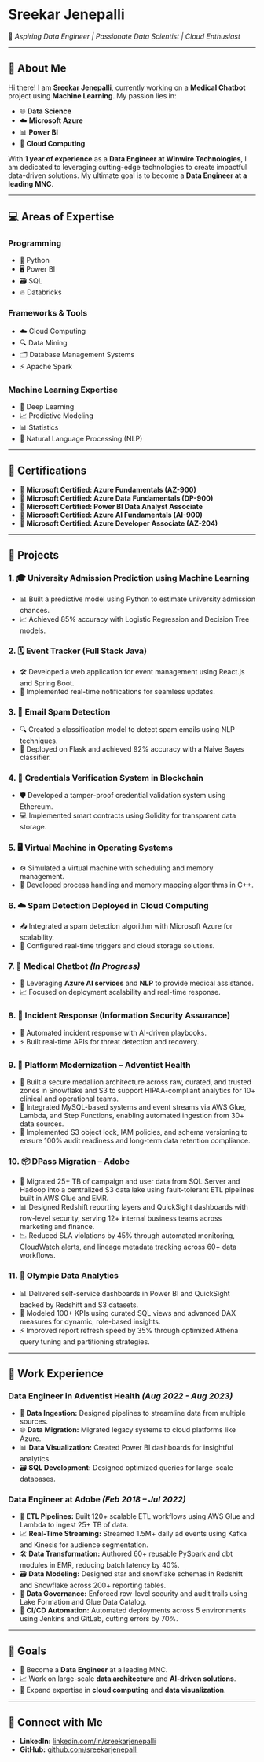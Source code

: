 
# **Sreekar Jenepalli**  

🎯 *Aspiring Data Engineer | Passionate Data Scientist | Cloud Enthusiast*  

---

## **👋 About Me**  

Hi there! I am **Sreekar Jenepalli**, currently working on a **Medical Chatbot** project using **Machine Learning**. My passion lies in:  
- 🌐 **Data Science**  
- ☁️ **Microsoft Azure**  
- 📊 **Power BI**  
- 🚀 **Cloud Computing**  

With **1 year of experience** as a **Data Engineer at Winwire Technologies**, I am dedicated to leveraging cutting-edge technologies to create impactful data-driven solutions. My ultimate goal is to become a **Data Engineer at a leading MNC**.  

---

## **💻 Areas of Expertise**  

### **Programming**  
- 🐍 Python  
- 🖥️ Power BI  
- 🗃️ SQL  
- 🔥 Databricks  

### **Frameworks & Tools**  
- ☁️ Cloud Computing  
- 🔍 Data Mining  
- 🗂️ Database Management Systems  
- ⚡ Apache Spark  

### **Machine Learning Expertise**  
- 🤖 Deep Learning  
- 📈 Predictive Modeling  
- 📊 Statistics  
- 📝 Natural Language Processing (NLP)  

---

## **📜 Certifications**  

- 🏅 **Microsoft Certified: Azure Fundamentals (AZ-900)**  
- 🏅 **Microsoft Certified: Azure Data Fundamentals (DP-900)**  
- 🏅 **Microsoft Certified: Power BI Data Analyst Associate**  
- 🏅 **Microsoft Certified: Azure AI Fundamentals (AI-900)**  
- 🏅 **Microsoft Certified: Azure Developer Associate (AZ-204)**  

---

## **📂 Projects**  

### **1. 🎓 University Admission Prediction using Machine Learning**  
- 📊 Built a predictive model using Python to estimate university admission chances.  
- 📈 Achieved 85% accuracy with Logistic Regression and Decision Tree models.  

### **2. 🗓️ Event Tracker (Full Stack Java)**  
- 🛠️ Developed a web application for event management using React.js and Spring Boot.  
- 📱 Implemented real-time notifications for seamless updates.  

### **3. 📧 Email Spam Detection**  
- 🔍 Created a classification model to detect spam emails using NLP techniques.  
- 🚀 Deployed on Flask and achieved 92% accuracy with a Naive Bayes classifier.  

### **4. 🔗 Credentials Verification System in Blockchain**  
- 🛡️ Developed a tamper-proof credential validation system using Ethereum.  
- 💻 Implemented smart contracts using Solidity for transparent data storage.  

### **5. 🖥️ Virtual Machine in Operating Systems**  
- ⚙️ Simulated a virtual machine with scheduling and memory management.  
- 💾 Developed process handling and memory mapping algorithms in C++.  

### **6. ☁️ Spam Detection Deployed in Cloud Computing**  
- 📤 Integrated a spam detection algorithm with Microsoft Azure for scalability.  
- 🔗 Configured real-time triggers and cloud storage solutions.  

### **7. 🤖 Medical Chatbot** *(In Progress)*  
- 🧠 Leveraging **Azure AI services** and **NLP** to provide medical assistance.  
- 📈 Focused on deployment scalability and real-time response.  

### **8. 🚨 Incident Response (Information Security Assurance)**  
- 🔐 Automated incident response with AI-driven playbooks.  
- ⚡ Built real-time APIs for threat detection and recovery.  

### 9. 🏥 Platform Modernization – Adventist Health
- 🧱 Built a secure medallion architecture across raw, curated, and trusted zones in Snowflake and S3 to support HIPAA-compliant analytics for 10+ clinical and operational teams.
- 🔄 Integrated MySQL-based systems and event streams via AWS Glue, Lambda, and Step Functions, enabling automated ingestion from 30+ data sources.
- 🔐 Implemented S3 object lock, IAM policies, and schema versioning to ensure 100% audit readiness and long-term data retention compliance.

### 10. 📦 DPass Migration – Adobe
- 🚛 Migrated 25+ TB of campaign and user data from SQL Server and Hadoop into a centralized S3 data lake using fault-tolerant ETL pipelines built in AWS Glue and EMR.
- 📊 Designed Redshift reporting layers and QuickSight dashboards with row-level security, serving 12+ internal business teams across marketing and finance.
- 📉 Reduced SLA violations by 45% through automated monitoring, CloudWatch alerts, and lineage metadata tracking across 60+ data workflows.

### 11. 🏅 Olympic Data Analytics
- 📊 Delivered self-service dashboards in Power BI and QuickSight backed by Redshift and S3 datasets.
- 📌 Modeled 100+ KPIs using curated SQL views and advanced DAX measures for dynamic, role-based insights.
- ⚡ Improved report refresh speed by 35% through optimized Athena query tuning and partitioning strategies.

---

## **💼 Work Experience**  

### **Data Engineer in Adventist Health** *(Aug 2022 - Aug 2023)*  
- 💾 **Data Ingestion:** Designed pipelines to streamline data from multiple sources.  
- 🌐 **Data Migration:** Migrated legacy systems to cloud platforms like Azure.  
- 📊 **Data Visualization:** Created Power BI dashboards for insightful analytics.  
- 🗃️ **SQL Development:** Designed optimized queries for large-scale databases.

### Data Engineer at Adobe *(Feb 2018 – Jul 2022)*
- 🔄 **ETL Pipelines:** Built 120+ scalable ETL workflows using AWS Glue and Lambda to ingest 25+ TB of data.
- 📈 **Real-Time Streaming:** Streamed 1.5M+ daily ad events using Kafka and Kinesis for audience segmentation.
- 🛠️ **Data Transformation:** Authored 60+ reusable PySpark and dbt modules in EMR, reducing batch latency by 40%.
- 🗃️ **Data Modeling:** Designed star and snowflake schemas in Redshift and Snowflake across 200+ reporting tables.
- 🔐 **Data Governance:** Enforced row-level security and audit trails using Lake Formation and Glue Data Catalog.
- 🚀 **CI/CD Automation:** Automated deployments across 5 environments using Jenkins and GitLab, cutting errors by 70%.

---

## **🎯 Goals**  
- 🌟 Become a **Data Engineer** at a leading MNC.  
- 📈 Work on large-scale **data architecture** and **AI-driven solutions**.  
- 🚀 Expand expertise in **cloud computing** and **data visualization**.  

---

## **🔗 Connect with Me**  
- **LinkedIn:** [linkedin.com/in/sreekarjenepalli](https://www.linkedin.com)  
- **GitHub:** [github.com/sreekarjenepalli](https://www.github.com)  
